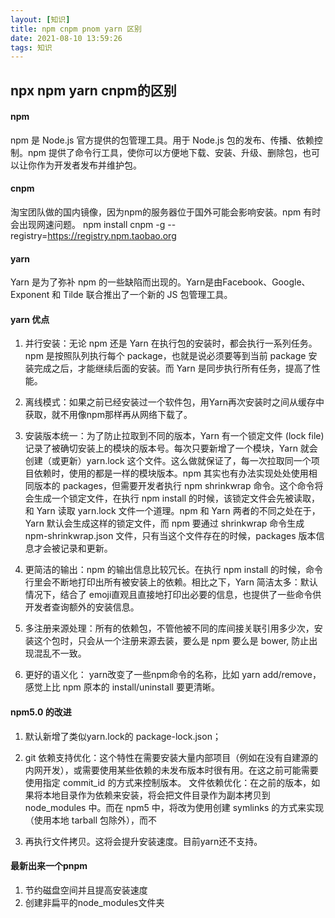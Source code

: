 ```yaml
---
layout: [知识]
title: npm cnpm pnom yarn 区别
date: 2021-08-10 13:59:26
tags: 知识
---
```

## npx npm yarn cnpm的区别

#### npm

npm 是 Node.js 官方提供的包管理工具。用于 Node.js 包的发布、传播、依赖控制。npm 提供了命令行工具，使你可以方便地下载、安装、升级、删除包，也可以让你作为开发者发布并维护包。

#### cnpm

淘宝团队做的国内镜像，因为npm的服务器位于国外可能会影响安装。npm 有时会出现网速问题。
npm install cnpm -g --registry=https://registry.npm.taobao.org

#### yarn

Yarn 是为了弥补 npm 的一些缺陷而出现的。Yarn是由Facebook、Google、Exponent 和 Tilde 联合推出了一个新的 JS 包管理工具。

#### yarn 优点

1. 并行安装：无论 npm 还是 Yarn 在执行包的安装时，都会执行一系列任务。npm 是按照队列执行每个 package，也就是说必须要等到当前 package 安装完成之后，才能继续后面的安装。而 Yarn 是同步执行所有任务，提高了性能。

2.  离线模式：如果之前已经安装过一个软件包，用Yarn再次安装时之间从缓存中获取，就不用像npm那样再从网络下载了。

3. 安装版本统一：为了防止拉取到不同的版本，Yarn 有一个锁定文件 (lock file) 记录了被确切安装上的模块的版本号。每次只要新增了一个模块，Yarn 就会创建（或更新）yarn.lock 这个文件。这么做就保证了，每一次拉取同一个项目依赖时，使用的都是一样的模块版本。npm 其实也有办法实现处处使用相同版本的 packages，但需要开发者执行 npm shrinkwrap 命令。这个命令将会生成一个锁定文件，在执行 npm install 的时候，该锁定文件会先被读取，和 Yarn 读取 yarn.lock 文件一个道理。npm 和 Yarn 两者的不同之处在于，Yarn 默认会生成这样的锁定文件，而 npm 要通过 shrinkwrap 命令生成 npm-shrinkwrap.json 文件，只有当这个文件存在的时候，packages 版本信息才会被记录和更新。

4. 更简洁的输出：npm 的输出信息比较冗长。在执行 npm install 的时候，命令行里会不断地打印出所有被安装上的依赖。相比之下，Yarn 简洁太多：默认情况下，结合了 emoji直观且直接地打印出必要的信息，也提供了一些命令供开发者查询额外的安装信息。

5. 多注册来源处理：所有的依赖包，不管他被不同的库间接关联引用多少次，安装这个包时，只会从一个注册来源去装，要么是 npm 要么是 bower, 防止出现混乱不一致。

6. 更好的语义化： yarn改变了一些npm命令的名称，比如 yarn add/remove，感觉上比 npm 原本的 install/uninstall 要更清晰。

#### npm5.0 的改进

1. 默认新增了类似yarn.lock的 package-lock.json；

2. git 依赖支持优化：这个特性在需要安装大量内部项目（例如在没有自建源的内网开发），或需要使用某些依赖的未发布版本时很有用。在这之前可能需要使用指定 commit_id 的方式来控制版本。
   文件依赖优化：在之前的版本，如果将本地目录作为依赖来安装，将会把文件目录作为副本拷贝到 node_modules 中。而在 npm5 中，将改为使用创建 symlinks 的方式来实现（使用本地 tarball 包除外），而不

3. 再执行文件拷贝。这将会提升安装速度。目前yarn还不支持。

#### 最新出来一个pnpm

1. 节约磁盘空间并且提高安装速度
2. 创建非扁平的node_modules文件夹




